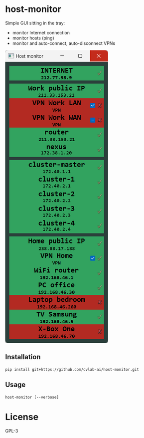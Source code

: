 # host-monitor

Simple GUI sitting in the tray:

* monitor Internet connection
* monitor hosts (ping)
* monitor and auto-connect, auto-disconnect VPNs

![host-monitor application main window screenshot](https://raw.githubusercontent.com/cvlab-ai/host-monitor/main/host-monitor.png)

## Installation

```pip install git+https://github.com/cvlab-ai/host-monitor.git```

## Usage

```host-monitor [--verbose]```

# License

GPL-3
